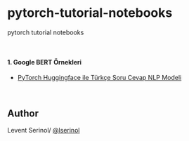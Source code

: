 # pytorch-tutorial-notebooks
pytorch tutorial notebooks

<br/>

#### 1. Google BERT Örnekleri
* [PyTorch Huggingface ile Türkçe Soru Cevap NLP Modeli ](https://github.com/lserinol/pytorch-tutorial-notebooks/blob/master/Google%20BERT%20ve%20PyTorch%20ile%20T%C3%BCrk%C3%A7e%20Soru%20Cevap%20Modeli.ipynb)


<br/>


## Author
Levent Serinol/ [@lserinol](https://github.com/lserinol)
